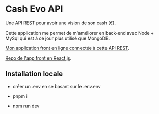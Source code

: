 # Cash Evo API

Une API REST pour avoir une vision de son cash (€).

Cette application me permet de m'améliorer en back-end avec Node + MySql qui est à ce jour plus utilisé que MongoDB.

[Mon application front en ligne connectée à cette API REST](https://cash-vision.netlify.app).

[Repo de l'app front en React.js](https://github.com/lydstyl/201017-cash-evo-app).


## Installation locale
* créer un .env en se basant sur le .env.env

* pnpm i

* npm run dev